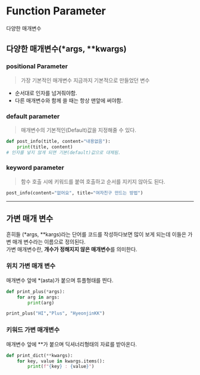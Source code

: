 # Function Parameter
다양한 매개변수

## 다양한 매개변수(*args, **kwargs)

### positional Parameter
> 가장 기본적인 매개변수
지금까지 기본적으로 만들었던 변수
- 순서대로 인자를 넘겨줘야함.
- 다른 매개변수와 함께 쓸 때는 항상 맨앞에 써야함.
### default parameter
> 매개변수의 기본적인(Default)값을 지정해줄 수 있다.
```python
def post_info(title, content="내용없음"):
    print(title, content)
# 인자를 넣지 않게 되면 기본(default)값으로 대체됨.
```

### keyword parameter
> 함수 호출 시에 키워드를 붙여 호출하고 순서를 지키지 않아도 된다.
```python
post_info(content="없어요", title="여자친구 만드는 방법")
```

---

## 가변 매개 변수
흔히들 (*args, **kargs)라는 단어를 코드를 작성하다보면 많이 보게 되는데 이들은 가변 매개 변수라는 이름으로 정의된다.  
가변 매개변수란, **개수가 정해지지 않은 매개변수**를 의미한다.



### 위치 가변 매개 변수
매개변수 앞에 *(asta)가 붙으며 튜플형태를 띈다.
```python
def print_plus(*args):
    for arg in args:
        print(arg)

print_plus("HI","Plus", "HyeonjinKK")
```

### 키워드 가변 매개변수
매개변수 앞에 **가 붙으며 딕셔너리형태의 자료를 받아온다.
```python
def print_dict(**kwargs):
    for key, value in kwargs.items():
        print(f"{key} : {value}")
```

